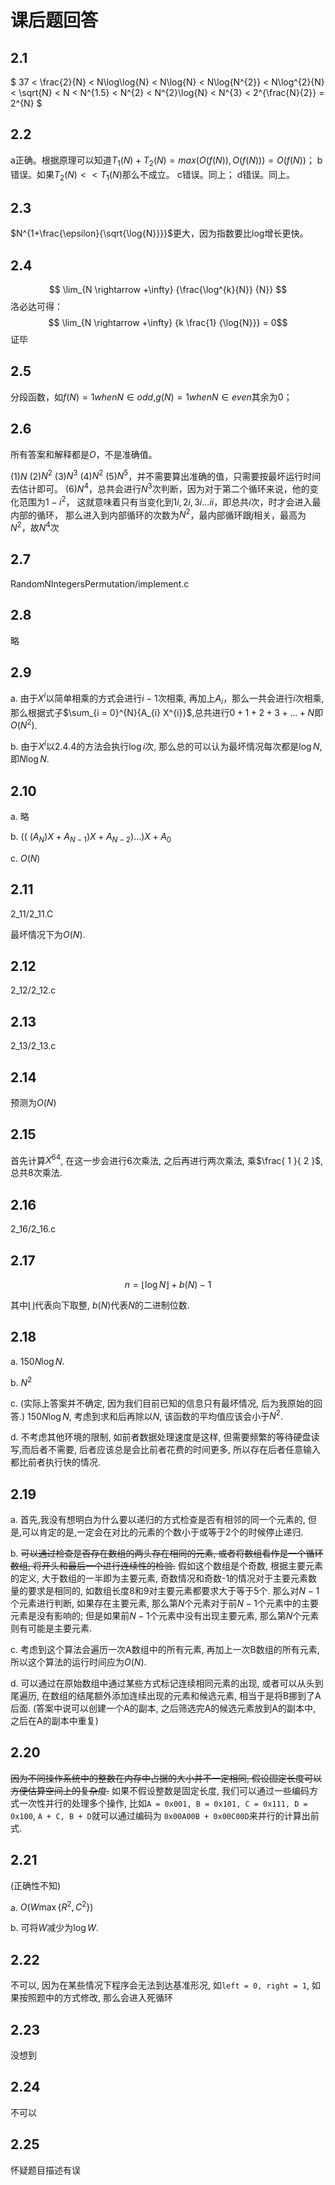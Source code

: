 # 课后题回答

## 2.1

$ 37 < \frac{2}{N} < N\log\log{N} < N\log{N} < N\log{N^{2}} < N\log^{2}{N} < \sqrt{N} < N < N^{1.5}
< N^{2} < N^{2}\log{N} < N^{3} < 2^{\frac{N}{2}} = 2^{N} $

## 2.2

a正确。根据原理可以知道$T_1(N) + T_2(N) = max(O(f(N)), O(f(N))) = O(f(N))$；
b错误。如果$T_2(N) << T_1(N)$那么不成立。
c错误。同上；
d错误。同上。

## 2.3

$N^{1+\frac{\epsilon}{\sqrt{\log{N}}}}$更大，因为指数要比log增长更快。

## 2.4

$$ \lim_{N \rightarrow +\infty} {\frac{\log^{k}{N}} {N}} $$
洛必达可得：
$$ \lim_{N \rightarrow +\infty} {k \frac{1} {\log{N}}} = 0$$
证毕

## 2.5

分段函数，如$f(N) = 1 when N \in odd$,$g(N) = 1 when N \in even$其余为0；

## 2.6

所有答案和解释都是$O$，不是准确值。

(1)$N$
(2)$N^{2}$
(3)$N^{3}$
(4)$N^{2}$
(5)$N^{5}$，并不需要算出准确的值，只需要按最坏运行时间去估计即可。
(6)$N^{4}$，总共会进行$N^{3}$次判断，因为对于第二个循环来说，他的变化范围为$1-i^2$，
这就意味着只有当变化到$1i, 2i, 3i...ii$，即总共$i$次，时才会进入最内部的循环，
那么进入到内部循环的次数为$N^{2}$，最内部循环跟$j$相关，最高为$N^{2}$，故$N^{4}$次

## 2.7

RandomNIntegersPermutation/implement.c

## 2.8

略

## 2.9

a. 由于$X^{i}$以简单相乘的方式会进行$i-1$次相乘, 再加上$A_{i}$，那么一共会进行$i$次相乘,
 那么根据式子$\sum_{i = 0}^{N}{A_{i} X^{i}}$,总共进行$0 + 1 + 2 + 3 + ... + N$即$O(N^{2})$.

b. 由于$X^{i}$以2.4.4的方法会执行$\log{i}$次, 那么总的可以认为最坏情况每次都是$\log{N}$,
 即$N\log{N}$.

## 2.10

a. 略

b. (( $(A_{N} ) X + A_{N - 1}) X + A_{N - 2})...) X + A_{0}$

c. $O(N)$

## 2.11

2_11/2_11.C

最坏情况下为$O(N)$.

## 2.12

2_12/2_12.c

## 2.13

2_13/2_13.c

## 2.14

预测为$O(N)$

## 2.15

首先计算$X^{64}$, 在这一步会进行6次乘法, 之后再进行两次乘法, 乘$\frac{ 1 }{ 2 }$, 总共8次乘法.

## 2.16

2_16/2_16.c

## 2.17

$$ n = \lfloor \log{ N } \rfloor + b( N ) - 1 $$

其中$\lfloor \rfloor$代表向下取整, $b( N )$代表$N$的二进制位数.

## 2.18

a. $150 N \log { N }$.

b. $N^{ 2 }$

c. (实际上答案并不确定, 因为我们目前已知的信息只有最坏情况, 后为我原始的回答.)
$150 N \log { N }$, 考虑到求和后再除以$N$, 该函数的平均值应该会小于$N^{ 2 }$.

d. 不考虑其他环境的限制, 如前者数据处理速度是这样, 但需要频繁的等待硬盘读写,而后者不需要,
后者应该总是会比前者花费的时间更多, 所以存在后者任意输入都比前者执行快的情况.

## 2.19

a. 首先,我没有想明白为什么要以递归的方式检查是否有相邻的同一个元素的,
但是,可以肯定的是,一定会在对比的元素的个数小于或等于2个的时候停止递归.

b. ~~可以通过检查是否存在数组的两头存在相同的元素, 
或者将数组看作是一个循环数组, 将开头和最后一个进行连续性的检验.~~
假如这个数组是个奇数, 根据主要元素的定义, 大于数组的一半即为主要元素,
奇数情况和奇数-1的情况对于主要元素数量的要求是相同的, 如数组长度8和9对主要元素都要求大于等于5个.
那么对$N - 1$个元素进行判断, 如果存在主要元素, 那么第$N$个元素对于前$N - 1$个元素中的主要元素是没有影响的;
但是如果前$N - 1$个元素中没有出现主要元素, 那么第$N$个元素则有可能是主要元素.

c. 考虑到这个算法会遍历一次A数组中的所有元素, 再加上一次B数组的所有元素,
所以这个算法的运行时间应为$O( N )$.

d. 可以通过在原始数组中通过某些方式标记连续相同元素的出现, 或者可以从头到尾遍历, 
在数组的结尾额外添加连续出现的元素和候选元素, 相当于是将B挪到了A后面.
(答案中说可以创建一个A的副本, 之后筛选完A的候选元素放到A的副本中, 之后在A的副本中重复)

## 2.20

~~因为不同操作系统中的整数在内存中占据的大小并不一定相同,
假设固定长度可以方便估算空间上的复杂度.~~
如果不假设整数是固定长度, 我们可以通过一些编码方式一次性并行的处理多个操作,
比如`A = 0x001, B = 0x101, C = 0x111, D = 0x100`, `A + C, B + D`就可以通过编码为
`0x00A00B + 0x00C00D`来并行的计算出前式.


## 2.21

(正确性不知)

a. $O( W \max \{ R^{ 2 }, C^{ 2 } \} )$

b. 可将$W$减少为$\log { W }$.

## 2.22

不可以, 因为在某些情况下程序会无法到达基准形况,
如`left = 0, right = 1`, 如果按照题中的方式修改, 那么会进入死循环

## 2.23

没想到

## 2.24

不可以

## 2.25

怀疑题目描述有误
